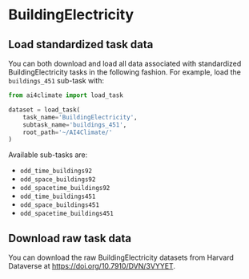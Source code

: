 # BuildingElectricity

## Load standardized task data

You can both download and load all data associated with standardized BuildingElectricity tasks
in the following fashion. For example, load the `buildings_451` sub-task
with:

```Python
from ai4climate import load_task

dataset = load_task(
    task_name='BuildingElectricity', 
    subtask_name='buildings_451',
    root_path='~/AI4Climate/'
)
```

Available sub-tasks are:
- `odd_time_buildings92`
- `odd_space_buildings92`
- `odd_spacetime_buildings92`
- `odd_time_buildings451`
- `odd_space_buildings451`
- `odd_spacetime_buildings451`

## Download raw task data

You can download the raw BuildingElectricity datasets from Harvard Dataverse at
 https://doi.org/10.7910/DVN/3VYYET.